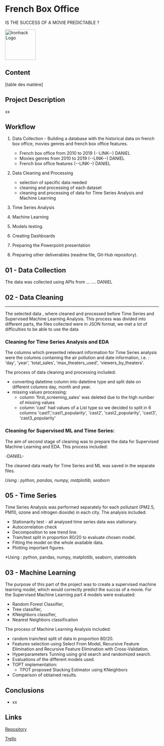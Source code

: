 # French Box Office 
IS THE SUCCESS OF A MOVIE PREDICTABLE ? 

<img src="https://bit.ly/2VnXWr2" alt="Ironhack Logo" width="100"/>


## Content
[table des matière]

## Project Description

xx

## Workflow

1. Data Collection - Building a database with the historical data on french box office, movies genres and french box office features.
   - French box office from 2010 to 2019 (--LINK--) DANIEL
   - Movies genres from 2010 to 2019 (--LINK--) DANIEL
   - French box office features (--LINK--) DANIEL
2. Data Cleaning and Processing
   - selection of specific data needed 
   - cleaning and processing of each dataset
   - cleaning and processing of data for Time Series Analysis and Machine Learning
  
5. Time Series Analysis
6. Machine Learning
7. Models testing.
9. Creating Dashboards
10. Preparing the Powerpoint presentation
11. Preparing other deliverables (readme file, Git-Hub repository).

## 01 - Data Collection

The data was collected using APIs from ... .... DANIEL


## 02 - Data Cleaning
_______________________________________________________________________________________________________________
The selected data , where cleaned and processed before Time Series and Supervised Machine Learning Analysis. This process was divided into different parts, the files collected were in JSON format, we met a lot of difficulties to be able to use the data

### Cleaning for Time Series Analysis and EDA

The columns which presented relevant information for Time Series analysis were the columns containing the air pollution and date information, i.e. : 'day', 'year', 'total_sales', 'max_theaters_used', 'viewers_by_theaters'.

The process of data cleaning and processing included:

- converting datetime column into datetime type and split date on different columns day, month and year.
- missing values processing:
  - column 'first_screening_sales' was deleted due to the high number of missing values
  - column 'cast' had values of a List type so we decided to split in 6 columns 'cast1','cast1_popularity', 'cast2', 'cast2_popularity', 'cast3', 'cast3_popularity'

### Cleaning for Supervised ML and Time Series:

The aim of second stage of cleaning was to prepare the data for Supervised Machine Learning and EDA. This process included:

-DANIEL-

The cleaned data ready for Time Series and ML was saved in the separate files.

*Using : python, pandas, numpy, matplotlib, seaborn*

## 05 - Time Series

Time Series Analysis was performed separately for each pollutant (PM2.5, PM10, ozone and nitrogen dioxide) in each city.
The analysis included:

- Stationarity test - all analysed time series data was stationary.
- Autocorrelation check 
- Decomposition to see trend line.
- Train/test split in proportion 80/20 to evaluate chosen model.
- Fitting the model on the whole available data.
- Plotting important figures.

*Using : python, pandas, numpy, matplotlib, seaborn, statmodels

## 03 - Machine Learning

The purpose of this part of the project was to create a supervised machine learning model, which would correctly predict the succss of a movie.
For the Supervised Machine Learning part 4 models were evaluated:

- Random Forest Classifier,
- Tree classifier,
- KNeighbors classifier,
- Nearest Neighbors classification

The process of Machine Learning Analysis included:

- random train/test split of data in proportion 80/20.
- Features selection using Select From Model, Recursive Feature Elimination and Recursive Feature Elimination with Cross-Validation.
- Hyperparameters Tunning using grid search and randomized search.
- Evaluations of the different models used.
- TOPT implementation:
  - TPOT proposed Stacking Estimator using KNeighbors
- Comparison of obtained results.


## Conclusions

- xx

## Links

[Repository](x)

[Trello]()

